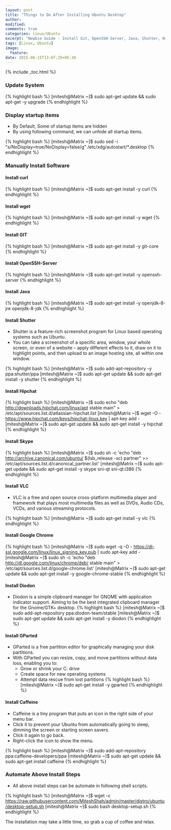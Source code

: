 ```yaml
---
layout: post
title: "Things to Do After Installing Ubuntu Desktop"
author:
modified:
comments: true
categories: linux/Ubuntu
excerpt: "Newbie Guide - Install Git, OpenSSH-Server, Java, Shutter, Hipchat, VLC and Google Chrome"
tags: [Linux, Ubuntu]
image:
  feature:
date: 2015-06-15T13:07:29+05:30
---
```


{% include _toc.html %}

### Update System
{% highlight bash %}
[mitesh@Matrix ~]$ sudo apt-get update && sudo apt-get -y upgrade
{% endhighlight %}

### Display startup items

* By Default, Some of startup items are hidden
* By using following command, we can unhide all startup items.

{% highlight bash %}
[mitesh@Matrix ~]$ sudo sed -i "s/NoDisplay=true/NoDisplay=false/g" /etc/xdg/autostart/*.desktop
{% endhighlight %}

### Manually Install Software

#### Install curl
{% highlight bash %}
[mitesh@Matrix ~]$ sudo apt-get install -y curl
{% endhighlight %}

#### Install wget
{% highlight bash %}
[mitesh@Matrix ~]$ sudo apt-get install -y wget
{% endhighlight %}

#### Install GIT
{% highlight bash %}
[mitesh@Matrix ~]$ sudo apt-get install -y git-core
{% endhighlight %}

#### Install OpenSSH-Server
{% highlight bash %}
[mitesh@Matrix ~]$ sudo apt-get install -y openssh-server
{% endhighlight %}

#### Install Java
{% highlight bash %}
[mitesh@Matrix ~]$ sudo apt-get install -y openjdk-8-jre openjdk-8-jdk
{% endhighlight %}

#### Install Shutter

* Shutter is a feature-rich screenshot program for Linux based operating systems such as Ubuntu.
* You can take a screenshot of a specific area, window, your whole screen, or even of a website – apply different effects to it, draw on it to highlight points, and then upload to an image hosting site, all within one window.

{% highlight bash %}
[mitesh@Matrix ~]$ sudo add-apt-repository -y ppa:shutter/ppa
[mitesh@Matrix ~]$ sudo apt-get update && sudo apt-get install -y shutter
{% endhighlight %}

#### Install Hipchat
{% highlight bash %}
[mitesh@Matrix ~]$ sudo echo "deb http://downloads.hipchat.com/linux/apt stable main" > /etc/apt/sources.list.d/atlassian-hipchat.list
[mitesh@Matrix ~]$ wget -O - https://www.hipchat.com/keys/hipchat-linux.key | apt-key add -
[mitesh@Matrix ~]$ sudo apt-get update && sudo apt-get install -y hipchat
{% endhighlight %}

#### Install Skype
{% highlight bash %}
[mitesh@Matrix ~]$ sudo sh -c  'echo "deb http://archive.canonical.com/ubuntu/ $(lsb_release -sc) partner" >> /etc/apt/sources.list.d/canonical_partner.list'
[mitesh@Matrix ~]$ sudo apt-get update && sudo apt-get install -y skype sni-qt sni-qt:i386
{% endhighlight %}

#### Install VLC

* VLC is a free and open source cross-platform multimedia player and framework that plays most multimedia files as well as DVDs, Audio CDs, VCDs, and various streaming protocols.

{% highlight bash %}
[mitesh@Matrix ~]$ sudo apt-get install -y vlc
{% endhighlight %}

#### Install Google Chrome

{% highlight bash %}
[mitesh@Matrix ~]$ sudo wget -q -O - https://dl-ssl.google.com/linux/linux_signing_key.pub | sudo apt-key add -
[mitesh@Matrix ~]$ sudo sh -c 'echo "deb http://dl.google.com/linux/chrome/deb/ stable main" > /etc/apt/sources.list.d/google-chrome.list'
[mitesh@Matrix ~]$ sudo apt-get update && sudo apt-get install -y google-chrome-stable
{% endhighlight %}


#### Install Diodon

* Diodon is a simple clipboard manager for GNOME with application indicator support. Aiming to be the best integrated clipboard manager for the Gnome/GTK+ desktop.
{% highlight bash %}
[mitesh@Matrix ~]$ sudo add-apt-repository ppa:diodon-team/stable
[mitesh@Matrix ~]$ sudo apt-get update && sudo apt-get install -y diodon
{% endhighlight %}

#### Install GParted

* GParted is a free partition editor for graphically managing your disk partitions.
* With GParted you can resize, copy, and move partitions without data loss, enabling you to:
  * Grow or shrink your C: drive
  * Create space for new operating systems
  * Attempt data rescue from lost partitions
{% highlight bash %}
[mitesh@Matrix ~]$ sudo apt-get install -y gparted
{% endhighlight %}

#### Install Caffeine

* Caffeine is a tiny program that puts an icon in the right side of your menu bar.
* Click it to prevent your Ubuntu from automatically going to sleep, dimming the screen or starting screen savers.
* Click it again to go back.
* Right-click the icon to show the menu.

{% highlight bash %}
[mitesh@Matrix ~]$ sudo add-apt-repository ppa:caffeine-developers/ppa
[mitesh@Matrix ~]$ sudo apt-get update && sudo apt-get install caffeine
{% endhighlight %}

### Automate Above Install Steps

* All above install steps can be automate in following shell scripts.

{% highlight bash %}
[mitesh@Matrix ~]$ wget -c https://raw.githubusercontent.com/MiteshShah/admin/master/distro/ubuntu/desktop-setup.sh
[mitesh@Matrix ~]$ sudo bash desktop-setup.sh
{% endhighlight %}


The installation may take a little time, so grab a cup of coffee <i class="fa fa-coffee"></i> and relax.
